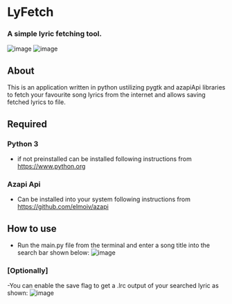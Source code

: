 # LyFetch
### A simple lyric fetching tool.
![image](https://github.com/Imnotndesh/lyricFetchGtk/assets/103320083/54b56a37-3735-492f-8a70-1b24fae0949b)
![image](https://github.com/Imnotndesh/lyricFetchGtk/assets/103320083/da2f80bc-eff2-464d-ae2d-ebfc3539cec7)

## About
This is an application written in python ustilizing pygtk and azapiApi libraries to fetch your favourite song lyrics from the internet and allows saving fetched lyrics to file.

## Required
  ### Python 3
  - if not preinstalled can be installed following instructions from https://www.python.org
  ### Azapi Api
  - Can be installed into your system following instructions from https://github.com/elmoiv/azapi
## How to use
 - Run the main.py file from the terminal and enter a song title into the search bar shown below:
![image](https://github.com/Imnotndesh/lyricFetchGtk/assets/103320083/1839cea5-492f-475a-8449-9d7943bf18a3)

  ### [Optionally]
  -You can enable the save flag to get a .lrc output of your searched lyric as shown:
![image](https://github.com/Imnotndesh/lyricFetchGtk/assets/103320083/58886f50-d9a8-479c-8a2d-6fac9c4b10ed)


